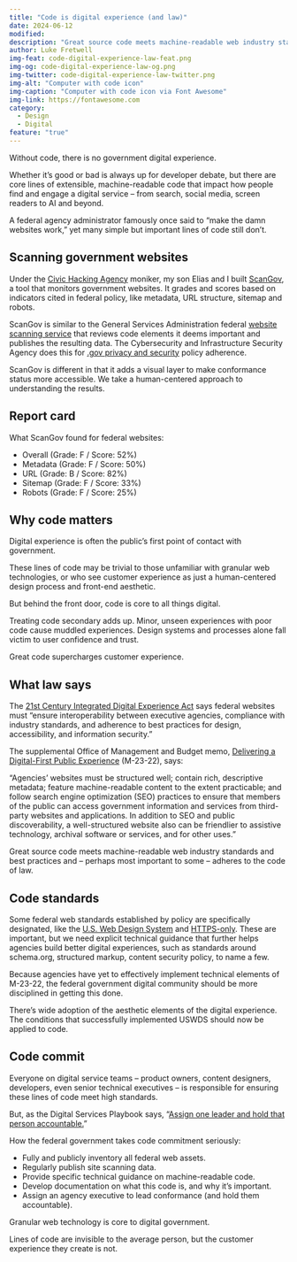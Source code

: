 ```yaml
---
title: "Code is digital experience (and law)"
date: 2024-06-12
modified: 
description: "Great source code meets machine-readable web industry standards and best practices and – perhaps most important to some – adheres to the code of law."
author: Luke Fretwell
img-feat: code-digital-experience-law-feat.png
img-og: code-digital-experience-law-og.png
img-twitter: code-digital-experience-law-twitter.png
img-alt: "Computer with code icon"
img-caption: "Computer with code icon via Font Awesome"
img-link: https://fontawesome.com
category:
  - Design
  - Digital
feature: "true"
---
```


Without code, there is no government digital experience.

Whether it’s good or bad is always up for developer debate, but there are core lines of extensible, machine-readable code that impact how people find and engage a digital service – from search, social media, screen readers to AI and beyond.

A federal agency administrator famously once said to “make the damn websites work,” yet many simple but important lines of code still don’t.

## Scanning government websites

Under the [Civic Hacking Agency](https://civichackingagency.org) moniker, my son Elias and I built [ScanGov](https://scangov.org), a tool that monitors government websites. It grades and scores based on indicators cited in federal policy, like metadata, URL structure, sitemap and robots.

ScanGov is similar to the General Services Administration federal [website scanning service](https://digital.gov/guides/site-scanning/) that reviews code elements it deems important and publishes the resulting data. The Cybersecurity and Infrastructure Security Agency does this for [.gov privacy and security](https://github.com/GSA/federal-website-index/blob/main/data/dataset/cisa_https.csv) policy adherence.

ScanGov is different in that it adds a visual layer to make conformance status more accessible. We take a human-centered approach to understanding the results.

## Report card

What ScanGov found for federal websites:

* Overall (Grade: F / Score: 52%)
* Metadata (Grade: F / Score: 50%)
* URL (Grade: B / Score: 82%)
* Sitemap (Grade: F / Score: 33%)
* Robots (Grade: F / Score: 25%)

## Why code matters

Digital experience is often the public’s first point of contact with government.

These lines of code may be trivial to those unfamiliar with granular web technologies, or who see customer experience as just a human-centered design process and front-end aesthetic.

But behind the front door, code is core to all things digital.

Treating code secondary adds up. Minor, unseen experiences with poor code cause muddled experiences. Design systems and processes alone fall victim to user confidence and trust.

Great code supercharges customer experience.

## What law says

The [21st Century Integrated Digital Experience Act](https://uscode.house.gov/statutes/pl/115/336.pdf) says federal websites must “ensure interoperability between executive agencies, compliance with industry standards, and adherence to best practices for design, accessibility, and information security.”

The supplemental Office of Management and Budget memo, [Delivering a Digital-First Public Experience](https://www.whitehouse.gov/omb/management/ofcio/delivering-a-digital-first-public-experience/) (M-23-22), says:

“Agencies’ websites must be structured well; contain rich, descriptive metadata; feature machine-readable content to the extent practicable; and follow search engine optimization (SEO) practices to ensure that members of the public can access government information and services from third-party websites and applications. In addition to SEO and public discoverability, a well-structured website also can be friendlier to assistive technology, archival software or services, and for other uses.”

Great source code meets machine-readable web industry standards and best practices and – perhaps most important to some – adheres to the code of law.

## Code standards

Some federal web standards established by policy are specifically designated, like the [U.S. Web Design System](https://designsystem.digital.gov/) and [HTTPS-only](https://https.cio.gov/). These are important, but we need explicit technical guidance that further helps agencies build better digital experiences, such as standards around schema.org, structured markup, content security policy, to name a few.

Because agencies have yet to effectively implement technical elements of M-23-22, the federal government digital community should be more disciplined in getting this done.

There’s wide adoption of the aesthetic elements of the digital experience. The conditions that successfully implemented USWDS should now be applied to code.

## Code commit

Everyone on digital service teams – product owners, content designers, developers, even senior technical executives – is responsible for ensuring these lines of code meet high standards.

But, as the Digital Services Playbook says, “[Assign one leader and hold that person accountable.](https://playbook.cio.gov/#play6)”

How the federal government takes code commitment seriously:

* Fully and publicly inventory all federal web assets.
* Regularly publish site scanning data.
* Provide specific technical guidance on machine-readable code.
* Develop documentation on what this code is, and why it’s important.
* Assign an agency executive to lead conformance (and hold them accountable).

Granular web technology is core to digital government.

Lines of code are invisible to the average person, but the customer experience they create is not.